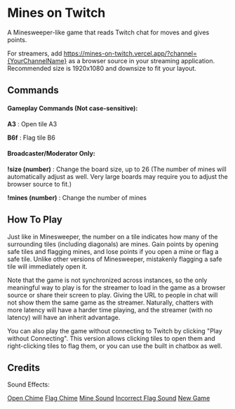 # Mines on Twitch

A Minesweeper-like game that reads Twitch chat for moves and gives points.

For streamers, add <span>https://mines-on-twitch.vercel.app/?channel={YourChannelName}</span> as a browser source in your streaming application. Recommended size is 1920x1080 and downsize to fit your layout.

## Commands

#### Gameplay Commands (Not case-sensitive):

**A3** : Open tile A3

**B6f** : Flag tile B6

#### Broadcaster/Moderator Only:

**!size (number)** : Change the board size, up to 26 (The number of mines will automatically adjust as well. Very large boards may require you to adjust the browser source to fit.)

**!mines (number)** : Change the number of mines

## How To Play

Just like in Minesweeper, the number on a tile indicates how many of the surrounding tiles (including diagonals) are mines. Gain points by opening safe tiles and flagging mines, and lose points if you open a mine or flag a safe tile. Unlike other versions of Minesweeper, mistakenly flagging a safe tile will immediately open it.

Note that the game is not synchronized across instances, so the only meaningful way to play is for the streamer to load in the game as a browser source or share their screen to play. Giving the URL to people in chat will not show them the same game as the streamer. Naturally, chatters with more latency will have a harder time playing, and the streamer (with no latency) will have an inherit advantage.

You can also play the game without connecting to Twitch by clicking "Play without Connecting". This version allows clicking tiles to open them and right-clicking tiles to flag them, or you can use the built in chatbox as well.

## Credits

Sound Effects:

[Open Chime](https://freesound.org/people/Eponn/sounds/619835/)
[Flag Chime](https://freesound.org/people/Eponn/sounds/636659/)
[Mine Sound](https://freesound.org/people/newagesoup/sounds/347311/)
[Incorrect Flag Sound](https://freesound.org/people/Eponn/sounds/636642/)
[New Game](https://freesound.org/people/Eponn/sounds/636628/)
